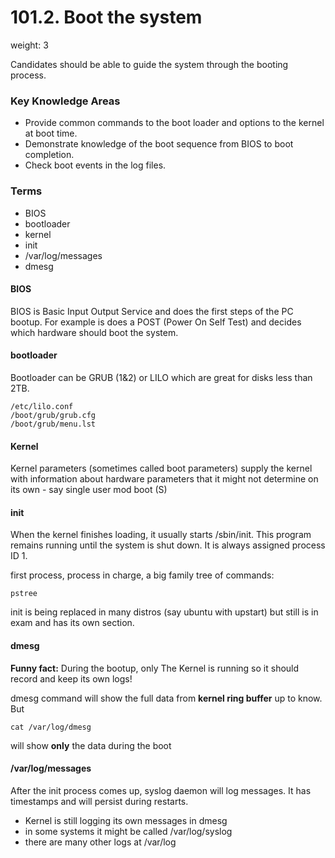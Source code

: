 # 101.2. Boot the system
weight: 3

Candidates should be able to guide the system through the booting process.

### Key Knowledge Areas
- Provide common commands to the boot loader and options to the kernel at boot time.
- Demonstrate knowledge of the boot sequence from BIOS to boot completion.
- Check boot events in the log files.

### Terms
- BIOS
- bootloader
- kernel
- init
- /var/log/messages
- dmesg

#### BIOS
BIOS is Basic Input Output Service and does the first steps of the PC bootup. For example is does a POST (Power On Self Test) and decides which hardware should boot the system.

#### bootloader

Bootloader can be GRUB (1&2) or LILO which are great for disks less than 2TB.

	/etc/lilo.conf
	/boot/grub/grub.cfg
	/boot/grub/menu.lst


#### Kernel
Kernel parameters (sometimes called boot parameters) supply the kernel with information about hardware parameters that it might not determine on its own - say single user mod boot (S)

#### init
When the kernel finishes loading, it usually starts /sbin/init. This program remains running until the system is shut down. It is always assigned process ID 1. 

first process, process in charge, a big family tree of commands:

    pstree

init is being replaced in many distros (say ubuntu with upstart) but still is in exam and has its own section.

#### dmesg
**Funny fact:** During the bootup, only The Kernel is running so it should record and keep its own logs!

dmesg command will show the full data from  **kernel ring buffer** up to know. But

    cat /var/log/dmesg

will show **only** the data during the boot

#### /var/log/messages
After the init process comes up, syslog daemon will log messages. It has timestamps and will persist during restarts.

- Kernel is still logging its own messages in dmesg
- in some systems it might be called /var/log/syslog
- there are many other logs at /var/log